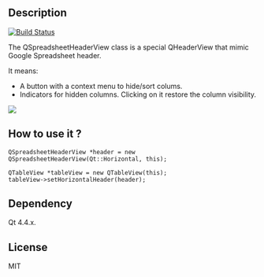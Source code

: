 ## Description

[![Build Status](https://secure.travis-ci.org/mojocorp/QSpreadsheetHeaderView.png)](http://travis-ci.org/mojocorp/QSpreadsheetHeaderView)

The QSpreadsheetHeaderView class is a special QHeaderView that mimic Google Spreadsheet header.

It means:
* A button with a context menu to hide/sort colums.
* Indicators for hidden columns. Clicking on it restore the column visibility.

<img src="https://raw.github.com/mojocorp/QSpreadsheetHeaderView/master/screen-capture.png" >

## How to use it ?

    QSpreadsheetHeaderView *header = new QSpreadsheetHeaderView(Qt::Horizontal, this);
    
    QTableView *tableView = new QTableView(this);
    tableView->setHorizontalHeader(header);

## Dependency
Qt 4.4.x.

## License

MIT
